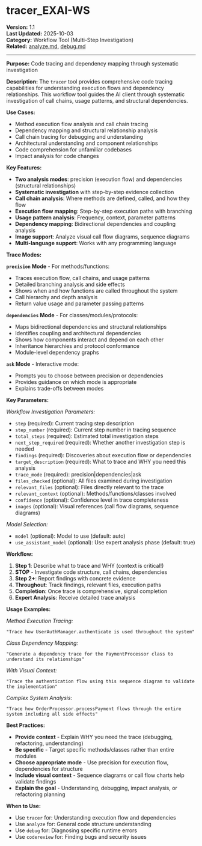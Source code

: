 # tracer_EXAI-WS

**Version:** 1.1  
**Last Updated:** 2025-10-03  
**Category:** Workflow Tool (Multi-Step Investigation)  
**Related:** [analyze.md](analyze.md), [debug.md](debug.md)

---



**Purpose:** Code tracing and dependency mapping through systematic investigation

**Description:**
The `tracer` tool provides comprehensive code tracing capabilities for understanding execution flows and dependency relationships. This workflow tool guides the AI client through systematic investigation of call chains, usage patterns, and structural dependencies.

**Use Cases:**
- Method execution flow analysis and call chain tracing
- Dependency mapping and structural relationship analysis
- Call chain tracing for debugging and understanding
- Architectural understanding and component relationships
- Code comprehension for unfamiliar codebases
- Impact analysis for code changes

**Key Features:**
- **Two analysis modes**: precision (execution flow) and dependencies (structural relationships)
- **Systematic investigation** with step-by-step evidence collection
- **Call chain analysis**: Where methods are defined, called, and how they flow
- **Execution flow mapping**: Step-by-step execution paths with branching
- **Usage pattern analysis**: Frequency, context, parameter patterns
- **Dependency mapping**: Bidirectional dependencies and coupling analysis
- **Image support**: Analyze visual call flow diagrams, sequence diagrams
- **Multi-language support**: Works with any programming language

**Trace Modes:**

**`precision` Mode** - For methods/functions:
- Traces execution flow, call chains, and usage patterns
- Detailed branching analysis and side effects
- Shows when and how functions are called throughout the system
- Call hierarchy and depth analysis
- Return value usage and parameter passing patterns

**`dependencies` Mode** - For classes/modules/protocols:
- Maps bidirectional dependencies and structural relationships
- Identifies coupling and architectural dependencies
- Shows how components interact and depend on each other
- Inheritance hierarchies and protocol conformance
- Module-level dependency graphs

**`ask` Mode** - Interactive mode:
- Prompts you to choose between precision or dependencies
- Provides guidance on which mode is appropriate
- Explains trade-offs between modes

**Key Parameters:**

*Workflow Investigation Parameters:*
- `step` (required): Current tracing step description
- `step_number` (required): Current step number in tracing sequence
- `total_steps` (required): Estimated total investigation steps
- `next_step_required` (required): Whether another investigation step is needed
- `findings` (required): Discoveries about execution flow or dependencies
- `target_description` (required): What to trace and WHY you need this analysis
- `trace_mode` (required): precision|dependencies|ask
- `files_checked` (optional): All files examined during investigation
- `relevant_files` (optional): Files directly relevant to the trace
- `relevant_context` (optional): Methods/functions/classes involved
- `confidence` (optional): Confidence level in trace completeness
- `images` (optional): Visual references (call flow diagrams, sequence diagrams)

*Model Selection:*
- `model` (optional): Model to use (default: auto)
- `use_assistant_model` (optional): Use expert analysis phase (default: true)

**Workflow:**
1. **Step 1**: Describe what to trace and WHY (context is critical!)
2. **STOP** - Investigate code structure, call chains, dependencies
3. **Step 2+**: Report findings with concrete evidence
4. **Throughout**: Track findings, relevant files, execution paths
5. **Completion**: Once trace is comprehensive, signal completion
6. **Expert Analysis**: Receive detailed trace analysis

**Usage Examples:**

*Method Execution Tracing:*
```
"Trace how UserAuthManager.authenticate is used throughout the system"
```

*Class Dependency Mapping:*
```
"Generate a dependency trace for the PaymentProcessor class to understand its relationships"
```

*With Visual Context:*
```
"Trace the authentication flow using this sequence diagram to validate the implementation"
```

*Complex System Analysis:*
```
"Trace how OrderProcessor.processPayment flows through the entire system including all side effects"
```

**Best Practices:**
- **Provide context** - Explain WHY you need the trace (debugging, refactoring, understanding)
- **Be specific** - Target specific methods/classes rather than entire modules
- **Choose appropriate mode** - Use precision for execution flow, dependencies for structure
- **Include visual context** - Sequence diagrams or call flow charts help validate findings
- **Explain the goal** - Understanding, debugging, impact analysis, or refactoring planning

**When to Use:**
- Use `tracer` for: Understanding execution flow and dependencies
- Use `analyze` for: General code structure understanding
- Use `debug` for: Diagnosing specific runtime errors
- Use `codereview` for: Finding bugs and security issues
